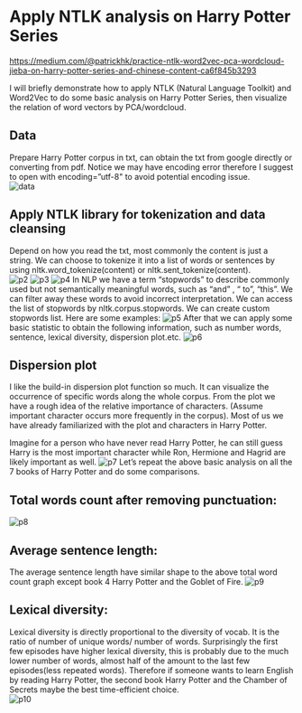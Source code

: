 # Apply NTLK analysis on Harry Potter Series
https://medium.com/@patrickhk/practice-ntlk-word2vec-pca-wordcloud-jieba-on-harry-potter-series-and-chinese-content-ca6f845b3293

I will briefly demonstrate how to apply NTLK (Natural Language Toolkit) and Word2Vec to do some basic analysis on Harry Potter Series, then visualize the relation of word vectors by PCA/wordcloud.

## Data
Prepare Harry Potter corpus in txt, can obtain the txt from google directly or converting from pdf. Notice we may have encoding error therefore I suggest to open with encoding=”utf-8" to avoid potential encoding issue.<br/>
![data](https://cdn-images-1.medium.com/max/800/1*85-OgPVoaHpekPEvF2Xh5w.png)

## Apply NTLK library for tokenization and data cleansing
Depend on how you read the txt, most commonly the content is just a string. We can choose to tokenize it into a list of words or sentences by using nltk.word_tokenize(content) or nltk.sent_tokenize(content).<br/>
![p2](https://cdn-images-1.medium.com/max/1200/1*qkXt9Jhy50q6GyseHaKf2g.png)
![p3](https://cdn-images-1.medium.com/max/800/1*3AA7NAwd3AP1saBBaNSgsw.png)
![p4](https://cdn-images-1.medium.com/max/1200/1*qMzHoua9IlJ8WmJTx13GrQ.png)
In NLP we have a term “stopwords” to describe commonly used but not semantically meaningful words, such as “and” , “ to”, “this”. We can filter away these words to avoid incorrect interpretation. We can access the list of stopwords by nltk.corpus.stopwords. We can create custom stopwords list. Here are some examples:
![p5](https://cdn-images-1.medium.com/max/800/1*f7_bS5og7MsvpY7SJqWIvw.png)
After that we can apply some basic statistic to obtain the following information, such as number words, sentence, lexical diversity, dispersion plot.etc.
![p6](https://cdn-images-1.medium.com/max/800/1*50IMFOrl6oA6Sge89Ax_kg.png)

## Dispersion plot
I like the build-in dispersion plot function so much. It can visualize the occurrence of specific words along the whole corpus. From the plot we have a rough idea of the relative importance of characters. (Assume important character occurs more frequently in the corpus). Most of us we have already familiarized with the plot and characters in Harry Potter.

Imagine for a person who have never read Harry Potter, he can still guess Harry is the most important character while Ron, Hermione and Hagrid are likely important as well.
![p7](https://cdn-images-1.medium.com/max/800/1*6fGHRFmX9e9FphQtXCjaaw.png)
Let’s repeat the above basic analysis on all the 7 books of Harry Potter and do some comparisons.

## Total words count after removing punctuation:
![p8](https://cdn-images-1.medium.com/max/800/1*fX-NhyMyi0ahzLu-WKkkNw.png)

## Average sentence length:
The average sentence length have similar shape to the above total word count graph except book 4 Harry Potter and the Goblet of Fire.
![p9](https://cdn-images-1.medium.com/max/800/1*r3CGbT6KozfkQ9BMfKU9Rw.png)

## Lexical diversity:
Lexical diversity is directly proportional to the diversity of vocab. It is the ratio of number of unique words/ number of words. Surprisingly the first few episodes have higher lexical diversity, this is probably due to the much lower number of words, almost half of the amount to the last few episodes(less repeated words). Therefore if someone wants to learn English by reading Harry Potter, the second book Harry Potter and the Chamber of Secrets maybe the best time-efficient choice.<br/>
![p10](https://cdn-images-1.medium.com/max/800/1*xVZ_G4g4NBKFNAQf6ncx5g.png)
